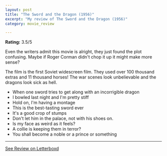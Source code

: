 ```yaml
---
layout: post
title: "The Sword and the Dragon (1956)"
excerpt: "My review of The Sword and the Dragon (1956)"
category: movie_review

---
```


**Rating:** 3.5/5

Even the writers admit this movie is alright, they just found the plot confusing. Maybe if Roger Corman didn't chop it up it might make more sense?

The film is the first Soviet widescreen film. They used over 100 thousand extras and 11 thousand horses! The war scenes look unbelievable and the dragons look sick as hell.

* When one sword tries to get along with an incorrigible dragon
* I bowled last night and I'm pretty stiff
* Hold on, I'm having a montage
* This is the best-tasting sword ever
* It's a good crop of stumps
* Don't let him in the palace, not with his shoes on.
* Is my face as weird as it feels?
* A collie is keeping them in terror?
* You shall become a noble or a prince or something

<hr>

[See Review on Letterboxd](https://boxd.it/5ujg4L)
